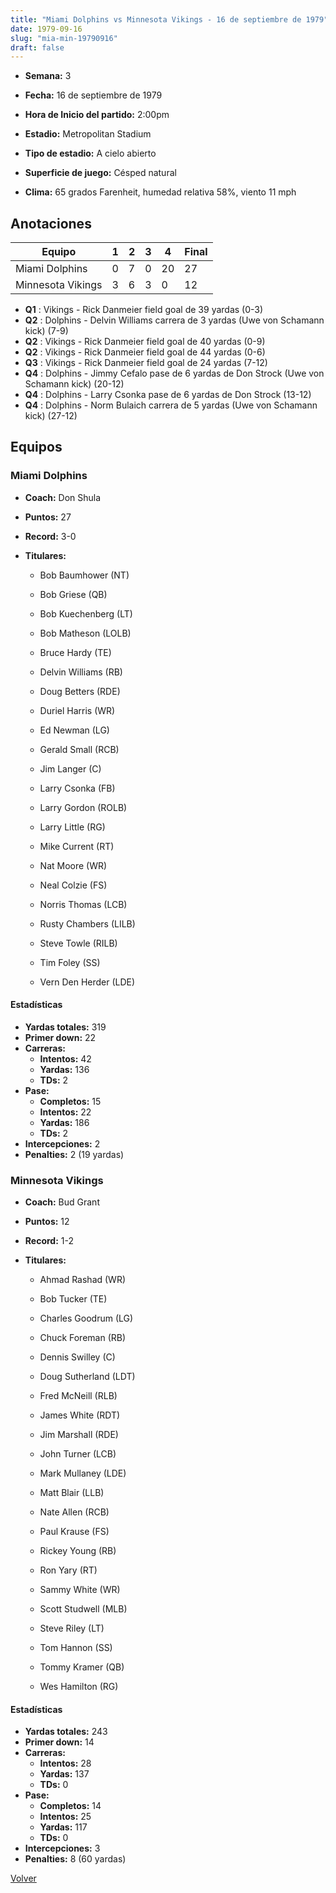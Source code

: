 ```yaml
---
title: "Miami Dolphins vs Minnesota Vikings - 16 de septiembre de 1979"
date: 1979-09-16
slug: "mia-min-19790916"
draft: false
---
```


* **Semana:** 3
* **Fecha:** 16 de septiembre de 1979

* **Hora de Inicio del partido:** 2:00pm
* **Estadio:** Metropolitan Stadium
* **Tipo de estadio:** A cielo abierto
* **Superficie de juego:** Césped natural
* **Clima:** 65 grados Farenheit, humedad relativa 58%, viento 11 mph





## Anotaciones
| Equipo | 1 | 2 | 3 | 4 | Final |
|--------|---|---|---|---|-------|
| Miami Dolphins  | 0 | 7 | 0 | 20  | 27 |
| Minnesota Vikings  | 3 | 6 | 3 | 0  | 12 |
* **Q1** : Vikings - Rick Danmeier field goal de 39 yardas (0-3)
* **Q2** : Dolphins - Delvin Williams carrera de 3 yardas (Uwe von Schamann kick) (7-9)
* **Q2** : Vikings - Rick Danmeier field goal de 40 yardas (0-9)
* **Q2** : Vikings - Rick Danmeier field goal de 44 yardas (0-6)
* **Q3** : Vikings - Rick Danmeier field goal de 24 yardas (7-12)
* **Q4** : Dolphins - Jimmy Cefalo pase de 6 yardas de Don Strock (Uwe von Schamann kick) (20-12)
* **Q4** : Dolphins - Larry Csonka pase de 6 yardas de Don Strock (13-12)
* **Q4** : Dolphins - Norm Bulaich carrera de 5 yardas (Uwe von Schamann kick) (27-12)


## Equipos


### Miami Dolphins
* **Coach:** Don Shula
* **Puntos:** 27
* **Record:** 3-0
* **Titulares:** 

  * Bob Baumhower (NT) 

  * Bob Griese (QB) 

  * Bob Kuechenberg (LT) 

  * Bob Matheson (LOLB) 

  * Bruce Hardy (TE) 

  * Delvin Williams (RB) 

  * Doug Betters (RDE) 

  * Duriel Harris (WR) 

  * Ed Newman (LG) 

  * Gerald Small (RCB) 

  * Jim Langer (C) 

  * Larry Csonka (FB) 

  * Larry Gordon (ROLB) 

  * Larry Little (RG) 

  * Mike Current (RT) 

  * Nat Moore (WR) 

  * Neal Colzie (FS) 

  * Norris Thomas (LCB) 

  * Rusty Chambers (LILB) 

  * Steve Towle (RILB) 

  * Tim Foley (SS) 

  * Vern Den Herder (LDE) 

#### Estadísticas
* **Yardas totales:** 319
* **Primer down:** 22
* **Carreras:**
  * **Intentos:** 42
  * **Yardas:** 136
  * **TDs:** 2
* **Pase:**
  * **Completos:** 15
  * **Intentos:** 22
  * **Yardas:** 186
  * **TDs:** 2
* **Intercepciones:** 2
* **Penalties:** 2 (19 yardas)

### Minnesota Vikings
* **Coach:** Bud Grant
* **Puntos:** 12
* **Record:** 1-2
* **Titulares:** 

  * Ahmad Rashad (WR) 

  * Bob Tucker (TE) 

  * Charles Goodrum (LG) 

  * Chuck Foreman (RB) 

  * Dennis Swilley (C) 

  * Doug Sutherland (LDT) 

  * Fred McNeill (RLB) 

  * James White (RDT) 

  * Jim Marshall (RDE) 

  * John Turner (LCB) 

  * Mark Mullaney (LDE) 

  * Matt Blair (LLB) 

  * Nate Allen (RCB) 

  * Paul Krause (FS) 

  * Rickey Young (RB) 

  * Ron Yary (RT) 

  * Sammy White (WR) 

  * Scott Studwell (MLB) 

  * Steve Riley (LT) 

  * Tom Hannon (SS) 

  * Tommy Kramer (QB) 

  * Wes Hamilton (RG) 

#### Estadísticas
* **Yardas totales:** 243
* **Primer down:** 14
* **Carreras:**
  * **Intentos:** 28
  * **Yardas:** 137
  * **TDs:** 0
* **Pase:**
  * **Completos:** 14
  * **Intentos:** 25
  * **Yardas:** 117
  * **TDs:** 0
* **Intercepciones:** 3
* **Penalties:** 8 (60 yardas)


[Volver](/historia/1979)
